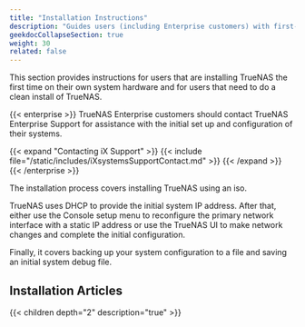 ```yaml
---
title: "Installation Instructions"
description: "Guides users (including Enterprise customers) with first-time TrueNAS installations."
geekdocCollapseSection: true
weight: 30
related: false
---
```


This section provides instructions for users that are installing TrueNAS the first time on their own system hardware and for users that need to do a clean install of TrueNAS.

{{< enterprise >}}
TrueNAS Enterprise customers should contact TrueNAS Enterprise Support for assistance with the initial set up and configuration of their systems.

{{< expand "Contacting iX Support" >}}
{{< include file="/static/includes/iXsystemsSupportContact.md" >}}
{{< /expand >}}
{{< /enterprise >}}

The installation process covers installing TrueNAS using an <file>iso</file>.

TrueNAS uses DHCP to provide the initial system IP address.
After that, either use the Console setup menu to reconfigure the primary network interface with a static IP address or use the TrueNAS UI to make network changes and complete the initial configuration.

Finally, it covers backing up your system configuration to a file and saving an initial system debug file.

<div class="noprint">

## Installation Articles

{{< children depth="2" description="true" >}}

</div>

